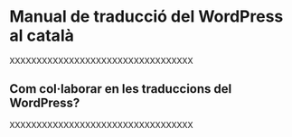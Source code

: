 # Manual de traducció del WordPress al català

XXXXXXXXXXXXXXXXXXXXXXXXXXXXXXXXXX

## Com col·laborar en les traduccions del WordPress?

XXXXXXXXXXXXXXXXXXXXXXXXXXXXXXXXXX
